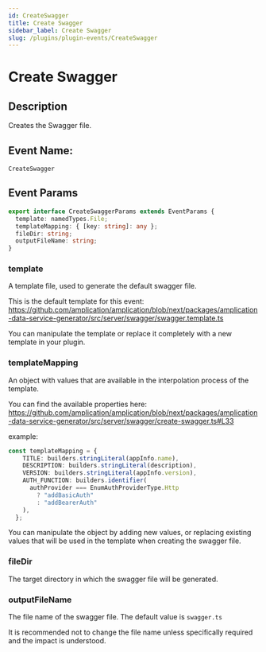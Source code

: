 ```yaml
---
id: CreateSwagger
title: Create Swagger
sidebar_label: Create Swagger
slug: /plugins/plugin-events/CreateSwagger
---
```


# Create Swagger

## Description

Creates the Swagger file.

## Event Name:

`CreateSwagger`

## Event Params

```ts
export interface CreateSwaggerParams extends EventParams {
  template: namedTypes.File;
  templateMapping: { [key: string]: any };
  fileDir: string;
  outputFileName: string;
}
```

### template

A template file, used to generate the default swagger file.

This is the default template for this event: https://github.com/amplication/amplication/blob/next/packages/amplication-data-service-generator/src/server/swagger/swagger.template.ts

You can manipulate the template or replace it completely with a new template in your plugin. 


### templateMapping
An object with values that are available in the interpolation process of the template.  


You can find the available properties here: https://github.com/amplication/amplication/blob/next/packages/amplication-data-service-generator/src/server/swagger/create-swagger.ts#L33

example:
```ts
const templateMapping = {
    TITLE: builders.stringLiteral(appInfo.name),
    DESCRIPTION: builders.stringLiteral(description),
    VERSION: builders.stringLiteral(appInfo.version),
    AUTH_FUNCTION: builders.identifier(
      authProvider === EnumAuthProviderType.Http
        ? "addBasicAuth"
        : "addBearerAuth"
    ),
  };
```

You can manipulate the object by adding new values, or replacing existing values that will be used in the template when creating the swagger file. 



### fileDir
The target directory in which the swagger file will be generated. 


### outputFileName
The file name of the swagger file. The default value is `swagger.ts`

It is recommended not to change the file name unless specifically required and the impact is understood.

